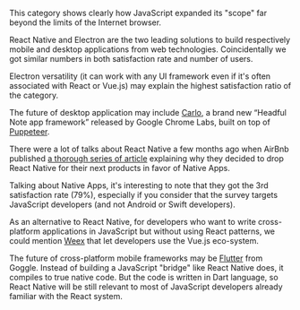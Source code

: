 This category shows clearly how JavaScript expanded its "scope" far beyond the limits of the Internet browser.

React Native and Electron are the two leading solutions to build respectively mobile and desktop applications from web technologies.
Coincidentally we got similar numbers in both satisfaction rate and number of users.

Electron versatility (it can work with any UI framework even if it's often associated with React or Vue.js) may explain the highest satisfaction ratio of the category.

The future of desktop application may include [Carlo](https://github.com/GoogleChromeLabs/carlo), a brand new “Headful Note app framework” released by Google Chrome Labs, built on top of [Puppeteer](https://github.com/GoogleChromeLabs/carlo).

There were a lot of talks about React Native a few months ago when AirBnb published [a thorough series of article](https://medium.com/airbnb-engineering/react-native-at-airbnb-f95aa460be1c) explaining why they decided to drop React Native for their next products in favor of Native Apps.

Talking about Native Apps, it's interesting to note that they got the 3rd satisfaction rate (79%), especially if you consider that the survey targets JavaScript developers (and not Android or Swift developers).

As an alternative to React Native, for developers who want to write cross-platform applications in JavaScript but without using React patterns, we could mention [Weex](https://weex.apache.org/) that let developers use the Vue.js eco-system.

The future of cross-platform mobile frameworks may be [Flutter](https://flutter.io/) from Goggle.
Instead of building a JavaScript "bridge" like React Native does, it compiles to true native code. But the code is written in Dart language, so React Native will be still relevant to most of JavaScript developers already familiar with the React system.